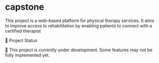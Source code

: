 # capstone
This project is a web-based platform for physical therapy services.
It aims to improve access to rehabilitation by enabling patients to connect with a certified therapist



📌 Project Status

🚧 This project is currently under development. Some features may not be fully implemented yet.

